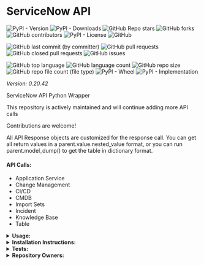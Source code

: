 # ServiceNow API

![PyPI - Version](https://img.shields.io/pypi/v/servicenow-api)
![PyPI - Downloads](https://img.shields.io/pypi/dd/servicenow-api)
![GitHub Repo stars](https://img.shields.io/github/stars/Knuckles-Team/servicenow-api)
![GitHub forks](https://img.shields.io/github/forks/Knuckles-Team/servicenow-api)
![GitHub contributors](https://img.shields.io/github/contributors/Knuckles-Team/servicenow-api)
![PyPI - License](https://img.shields.io/pypi/l/servicenow-api)
![GitHub](https://img.shields.io/github/license/Knuckles-Team/servicenow-api)

![GitHub last commit (by committer)](https://img.shields.io/github/last-commit/Knuckles-Team/servicenow-api)
![GitHub pull requests](https://img.shields.io/github/issues-pr/Knuckles-Team/servicenow-api)
![GitHub closed pull requests](https://img.shields.io/github/issues-pr-closed/Knuckles-Team/servicenow-api)
![GitHub issues](https://img.shields.io/github/issues/Knuckles-Team/servicenow-api)

![GitHub top language](https://img.shields.io/github/languages/top/Knuckles-Team/servicenow-api)
![GitHub language count](https://img.shields.io/github/languages/count/Knuckles-Team/servicenow-api)
![GitHub repo size](https://img.shields.io/github/repo-size/Knuckles-Team/servicenow-api)
![GitHub repo file count (file type)](https://img.shields.io/github/directory-file-count/Knuckles-Team/servicenow-api)
![PyPI - Wheel](https://img.shields.io/pypi/wheel/servicenow-api)
![PyPI - Implementation](https://img.shields.io/pypi/implementation/servicenow-api)

*Version: 0.20.42*

ServiceNow API Python Wrapper

This repository is actively maintained and will continue adding more API calls

Contributions are welcome!

All API Response objects are customized for the response call.
You can get all return values in a parent.value.nested_value format,
or you can run parent.model_dump() to get the table in dictionary format.

#### API Calls:
- Application Service
- Change Management
- CI/CD
- CMDB
- Import Sets
- Incident
- Knowledge Base
- Table

<details>
  <summary><b>Usage:</b></summary>

OAuth Authentication

```python
#!/usr/bin/python
# coding: utf-8
import servicenow_api

username = "<SERVICENOW USERNAME>"
password = "<SERVICENOW PASSWORD>"
client_id = "<SERVICENOW CLIENT_ID>"
client_secret = "<SERVICENOW_CLIENT_SECRET>"
servicenow_url = "<SERVICENOW_URL>"

client = servicenow_api.Api(url=servicenow_url,
                            username=username,
                            password=password,
                            client_id=client_id,
                            client_secret=client_secret)

table = client.get_table(table="<TABLE NAME>")
print(f"Table: {table.model_dump()}")
```


Basic Authentication

```python
#!/usr/bin/python
# coding: utf-8
import servicenow_api

username = "<SERVICENOW USERNAME>"
password = "<SERVICENOW PASSWORD>"
servicenow_url = "<SERVICENOW_URL>"

client = servicenow_api.Api(url=servicenow_url,
                            username=username,
                            password=password)

table = client.get_table(table="<TABLE NAME>")
print(f"Table: {table.model_dump()}")
```

Proxy and SSL Verify

```python
#!/usr/bin/python
# coding: utf-8
import servicenow_api

username = "<SERVICENOW USERNAME>"
password = "<SERVICENOW PASSWORD>"
servicenow_url = "<SERVICENOW_URL>"

proxy = "https://proxy.net"

client = servicenow_api.Api(url=servicenow_url,
                            username=username,
                            password=password,
                            proxy=proxy,
                            verify=False)

table = client.get_table(table="<TABLE NAME>")
print(f"Table: {table.model_dump()}")
```

</details>

<details>
  <summary><b>Installation Instructions:</b></summary>

Install Python Package

```bash
python -m pip install servicenow-api
```

</details>

<details>
  <summary><b>Tests:</b></summary>

```bash
python ./test/test_servicenow_models.py
```
</details>

<details>
  <summary><b>Repository Owners:</b></summary>


<img width="100%" height="180em" src="https://github-readme-stats.vercel.app/api?username=Knucklessg1&show_icons=true&hide_border=true&&count_private=true&include_all_commits=true" />

![GitHub followers](https://img.shields.io/github/followers/Knucklessg1)
![GitHub User's stars](https://img.shields.io/github/stars/Knucklessg1)
</details>
